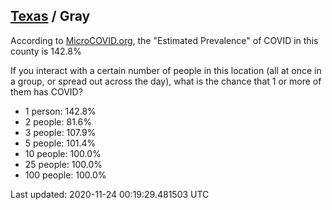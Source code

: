 
## [Texas](/united-states/texas) / Gray

According to [MicroCOVID.org](http://microcovid.org),
the "Estimated Prevalence" of COVID in this county is 142.8%

If you interact with a certain number of people in this location
(all at once in a group, or spread out across the day), what is the chance that
1 or more of them has COVID?

- 1 person: 142.8%
- 2 people: 81.6%
- 3 people: 107.9%
- 5 people: 101.4%
- 10 people: 100.0%
- 25 people: 100.0%
- 100 people: 100.0%

Last updated: 2020-11-24 00:19:29.481503 UTC

